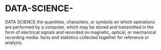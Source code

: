 # DATA-SCIENCE-
DATA SCIENCE
the quantities, characters, or symbols on which operations are performed by a computer, which may be stored and transmitted in the form of electrical signals and recorded on magnetic, optical, or mechanical recording media.
facts and statistics collected together for reference or analysis.
